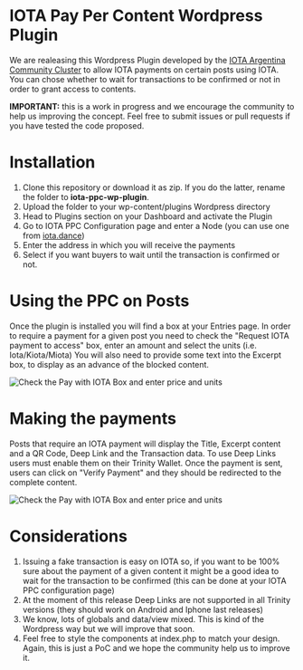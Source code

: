 # IOTA Pay Per Content Wordpress Plugin
We are realeasing this Wordpress Plugin developed by the [IOTA Argentina Community Cluster](http://iotaargentina.org) to allow IOTA payments on certain posts using IOTA. 
You can chose whether to wait for transactions to be confirmed or not in order to grant access to contents.

**IMPORTANT:** this is a work in progress and we encourage the community to help us improving the concept. Feel free to submit issues or pull requests if you have tested the code proposed. 

# Installation

1. Clone this repository or download it as zip. If you do the latter, rename the folder to **iota-ppc-wp-plugin**. 
2. Upload the folder to your wp-content/plugins Wordpress directory
3. Head to Plugins section on your Dashboard and activate the Plugin
4. Go to IOTA PPC Configuration page and enter a Node (you can use one from [iota.dance](https://iota.dance))
5. Enter the address in which you will receive the payments
6. Select if you want buyers to wait until the transaction is confirmed or not. 

# Using the PPC on Posts
Once the plugin is installed you will find a box at your Entries page. In order to require a payment for a given post you need to check the "Request IOTA payment to access" box, enter an amount and select the units (i.e. Iota/Kiota/Miota)
You will also need to provide some text into the Excerpt box, to display as an advance of the blocked content.

![Check the Pay with IOTA Box and enter price and units](http://iotaargentina.org/public/ppc-plugin-page.png)

# Making the payments

Posts that require an IOTA payment will display the Title, Excerpt content and a QR Code, Deep Link and the Transaction data. To use Deep Links users must enable them on their Trinity Wallet. 
Once the payment is sent, users can click on "Verify Payment" and they should be redirected to the complete content. 

![Check the Pay with IOTA Box and enter price and units](http://iotaargentina.org/public/ppc-payment.png)

# Considerations

1. Issuing a fake transaction is easy on IOTA so, if you want to be 100% sure about the payment of a given content it might be a good idea to wait for the transaction to be confirmed (this can be done at your IOTA PPC configuration page)
2. At the moment of this release Deep Links are not supported in all Trinity versions (they should work on Android and Iphone last releases)
3. We know, lots of globals and data/view mixed. This is kind of the Wordpress way but we will improve that soon. 
4. Feel free to style the components at index.php to match your design. Again, this is just a PoC and we hope the community help us to improve it. 







